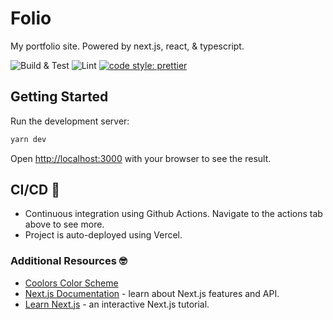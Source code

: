 # Folio
My portfolio site. Powered by next.js, react, & typescript.

![Build & Test](https://github.com/jimboslicethat/folio/workflows/Build%20&%20Test/badge.svg)
![Lint](https://github.com/jimboslicethat/folio/workflows/Lint/badge.svg)
[![code style: prettier](https://img.shields.io/badge/code_style-prettier-ff69b4.svg?style=flat-square)](https://github.com/prettier/prettier)


## Getting Started

Run the development server:

```bash
yarn dev
```

Open [http://localhost:3000](http://localhost:3000) with your browser to see the result.

## CI/CD 🚀

- Continuous integration using Github Actions. Navigate to the actions tab above to see more.
- Project is auto-deployed using Vercel.

### Additional Resources 🤓

- [Coolors Color Scheme](https://coolors.co/161215-5cc8ff-fffafb-ff6b6b-9b7ede)
- [Next.js Documentation](https://nextjs.org/docs) - learn about Next.js features and API.
- [Learn Next.js](https://nextjs.org/learn) - an interactive Next.js tutorial.

